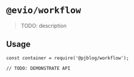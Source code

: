 # `@evio/workflow`

> TODO: description

## Usage

```
const container = require('@pjblog/workflow');

// TODO: DEMONSTRATE API
```